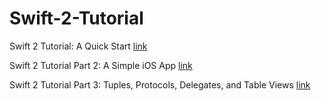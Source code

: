 # Swift-2-Tutorial

Swift 2 Tutorial: A Quick Start [link](https://www.raywenderlich.com/115253/swift-2-tutorial-a-quick-start)

Swift 2 Tutorial Part 2: A Simple iOS App [link](https://www.raywenderlich.com/115279/swift-2-tutorial-part-2-a-simple-ios-app)

Swift 2 Tutorial Part 3: Tuples, Protocols, Delegates, and Table Views [link](https://www.raywenderlich.com/115300/swift-2-tutorial-part-3-tuples-protocols-delegates-and-table-views)
